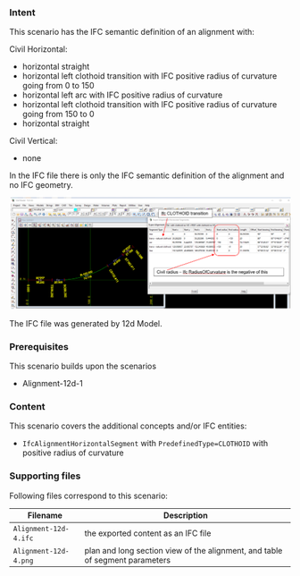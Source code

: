  
### Intent

This scenario has the IFC semantic definition of an alignment with:

Civil Horizontal:

- horizontal straight
- horizontal left clothoid transition with IFC positive radius of curvature going from 0 to 150
- horizontal left arc with IFC positive radius of curvature
- horizontal left clothoid transition with IFC positive radius of curvature going from 150 to 0
- horizontal straight

Civil Vertical: 

- none

In the IFC file there is only the IFC semantic definition of the alignment and no IFC geometry.

![alignment12d4](../Alignment-12d-4/Alignment-12d-4.png  "Alignment with horizontal straight-left clothoid-left arc-left clothoid-horizontal straight and no vertical") 

The IFC file was generated by 12d Model. 

### Prerequisites

This scenario builds upon the scenarios

- Alignment-12d-1

### Content

This scenario covers the additional concepts and/or IFC entities:

- `IfcAlignmentHorizontalSegment` with `PredefinedType=CLOTHOID` with positive radius of curvature

### Supporting files

Following files correspond to this scenario:

| Filename                        | Description                                                               |
|---------------------------------|---------------------------------------------------------------------------|
| `Alignment-12d-4.ifc`           | the exported content as an IFC file                                          |
| `Alignment-12d-4.png`           | plan and long section view of the alignment, and table of segment parameters |


